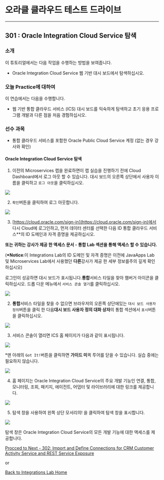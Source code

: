 # 오라클 클라우드 테스트 드라이브 #
-----
## 301 : Oracle Integration Cloud Service 탐색 ##


### 소개 ###
이 튜토리얼에서는 다음 작업을 수행하는 방법을 보여줍니다. 
- Oracle Integration Cloud Service 웹 기반 대시 보드에서 탐색하십시오. 

### 오늘 Practice에 대하여 ###
이 연습에서는 다음을 수행합니다. 
- 웹 기반 통합 클라우드 서비스 (ICS) 대시 보드를 익숙하게 탐색하고 초기 응용 프로그램 개발과 다른 점을 처음 경험하십시오. 

### 선수 과목 ###

- 통합 클라우드 서비스를 포함한 Oracle Public Cloud Service 계정 (없는 경우 강사와 확인) 

#### Oracle Integration Cloud Service 탐색 

1. 이전의 Microservices 랩을 완료하면이 랩 실습을 진행하기 전에 Cloud Dashboard에서 로그 아웃 할 수 있습니다. 대시 보드의 오른쪽 상단에서 사용자 이름을 클릭하고 `로그 아웃`을 클릭하십시오. 

![](images/301/00.logout.png)


2. `확인`버튼을 클릭하여 로그 아웃합니다. 

![](images/301/00.logout.confirm.png)


3. [https://cloud.oracle.com/sign-in](https://cloud.oracle.com/sign-in)에서 다시 Cloud에 로그인하고, 먼저 데이터 센터를 선택한 다음 ID 통합 클라우드 서비스**의 ID 도메인과 자격 증명을 제공하십시오. 

**또는 귀하는 강사가 제공 한 액세스 문서 - 통합 Lab 섹션을 통해 액세스 할 수 있습니다.**

(**\*Notice**:이 Integrations Lab의 ID 도메인 및 자격 증명은 이전에 JavaApps Lab 및 Microservices Lab에서 사용했던 **다른**강사가 제공 한 세부 정보를주의 깊게 확인하십시오) 

로그인이 성공하면 대시 보드가 표시됩니다.**통합**서비스 타일을 찾아 햄버거 아이콘을 클릭하십시오. 드롭 다운 메뉴에서 `서비스 콘솔 열기`를 클릭하십시오. 

![](images/301/01.dashboard.png)


2. **통합**서비스 타일을 찾을 수 없으면 브라우저의 오른쪽 상단에있는 `대시 보드 사용자 정의`버튼을 클릭 한 다음**대시 보드 사용자 정의 대화 상자**의 통합 섹션에서 `표시`버튼을 클릭하십시오. 

![](images/301/02.dashboard.png)


3. 서비스 콘솔이 열리면 ICS 홈 페이지가 다음과 같이 표시됩니다. 

![](images/301/03.home.png)


\*맨 아래의 `Got It!`버튼을 클릭하면 **가이드 미**퀵 투어를 닫을 수 있습니다. 실습 중에는 필요하지 않습니다. 

![](images/301/04.ics_overlays.png)


4. 홈 페이지는 Oracle Integration Cloud Service의 주요 개발 기능인 연결, 통합, 모니터링, 조회, 패키지, 에이전트, 어댑터 및 라이브러리에 대한 링크를 제공합니다. 

![](images/301/05.ics_designer_portal.png)


5. 탐색 창을 사용하여 왼쪽 상단 모서리의! [](images/301/06.main_hamburger.png)을 클릭하여 탐색 창을 표시합니다. 

![](images/301/07.navigation_pane.png)


탐색 창은 Oracle Integration Cloud Service의 모든 개발 기능에 대한 액세스를 제공합니다. 

[Procced to Next - 302: Import and Define Connections for CRM Customer Activity Service and REST Service Exposure](302-IntegrationsLab.md)

or

[Back to Integrations Lab Home](README.md)
